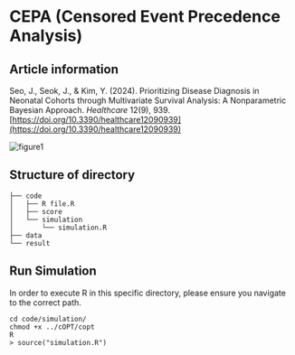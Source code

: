 # CEPA (Censored Event Precedence Analysis)

## Article information
Seo, J., Seok, J., & Kim, Y. (2024). Prioritizing Disease Diagnosis in Neonatal Cohorts through Multivariate Survival Analysis: A Nonparametric Bayesian Approach. _Healthcare_ 12(9), 939. 
[https://doi.org/10.3390/healthcare12090939](https://doi.org/10.3390/healthcare12090939)

![figure1](https://github.com/Jangwon37/CEPA/assets/99333410/98e355d8-5b54-4e9f-8fb0-23131b75da24)

## Structure of directory
```
├── code
│   ├── R file.R 
│   ├── score
│   └── simulation
│       └── simulation.R
├── data
└── result
```

## Run Simulation
In order to execute R in this specific directory, please ensure you navigate to the correct path.
```
cd code/simulation/
chmod +x ../cOPT/copt
R
> source("simulation.R")
```

